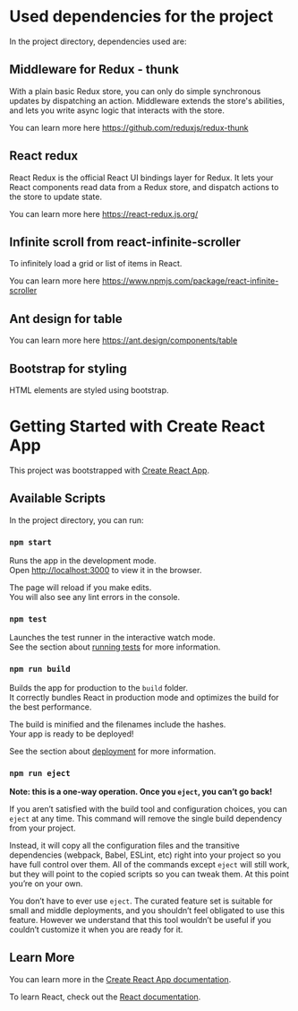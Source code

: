 # Used dependencies for the project

In the project directory, dependencies used are:

## Middleware for Redux - thunk

With a plain basic Redux store, you can only do simple synchronous updates by dispatching an action. Middleware extends the store's abilities, and lets you write async logic that interacts with the store.

You can learn more here https://github.com/reduxjs/redux-thunk

## React redux

React Redux is the official React UI bindings layer for Redux. It lets your React components read data from a Redux store, and dispatch actions to the store to update state.

You can learn more here https://react-redux.js.org/

## Infinite scroll from react-infinite-scroller

To infinitely load a grid or list of items in React.

You can learn more here https://www.npmjs.com/package/react-infinite-scroller

## Ant design for table

You can learn more here  https://ant.design/components/table

## Bootstrap for styling

HTML elements are styled using bootstrap.

# Getting Started with Create React App

This project was bootstrapped with [Create React App](https://github.com/facebook/create-react-app).

## Available Scripts

In the project directory, you can run:

### `npm start`

Runs the app in the development mode.\
Open [http://localhost:3000](http://localhost:3000) to view it in the browser.

The page will reload if you make edits.\
You will also see any lint errors in the console.

### `npm test`

Launches the test runner in the interactive watch mode.\
See the section about [running tests](https://facebook.github.io/create-react-app/docs/running-tests) for more information.

### `npm run build`

Builds the app for production to the `build` folder.\
It correctly bundles React in production mode and optimizes the build for the best performance.

The build is minified and the filenames include the hashes.\
Your app is ready to be deployed!

See the section about [deployment](https://facebook.github.io/create-react-app/docs/deployment) for more information.

### `npm run eject`

**Note: this is a one-way operation. Once you `eject`, you can’t go back!**

If you aren’t satisfied with the build tool and configuration choices, you can `eject` at any time. This command will remove the single build dependency from your project.

Instead, it will copy all the configuration files and the transitive dependencies (webpack, Babel, ESLint, etc) right into your project so you have full control over them. All of the commands except `eject` will still work, but they will point to the copied scripts so you can tweak them. At this point you’re on your own.

You don’t have to ever use `eject`. The curated feature set is suitable for small and middle deployments, and you shouldn’t feel obligated to use this feature. However we understand that this tool wouldn’t be useful if you couldn’t customize it when you are ready for it.

## Learn More

You can learn more in the [Create React App documentation](https://facebook.github.io/create-react-app/docs/getting-started).

To learn React, check out the [React documentation](https://reactjs.org/).
